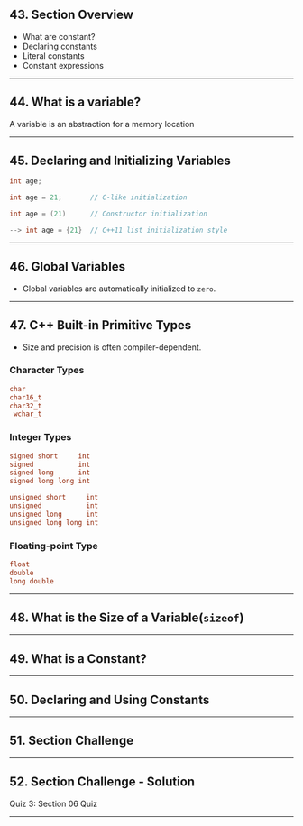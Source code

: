 ## 43. Section Overview

* What are constant?
* Declaring constants
* Literal constants
* Constant expressions

***

## 44. What is a variable?

A variable is an abstraction for a memory location

***

## 45. Declaring and Initializing Variables

```c++
int age;

int age = 21;       // C-like initialization

int age = (21)      // Constructor initialization

--> int age = {21}  // C++11 list initialization style
```

***

## 46. Global Variables

* Global variables are automatically initialized to `zero`.

***

## 47. C++ Built-in Primitive Types

* Size and precision is often compiler-dependent.

### Character Types
```c++
char
char16_t
char32_t
 wchar_t
```

### Integer Types
```c++
signed short     int
signed           int
signed long      int
signed long long int

unsigned short     int
unsigned           int
unsigned long      int
unsigned long long int
```

### Floating-point Type
```c++
float
double
long double
```
***

## 48. What is the Size of a Variable(`sizeof`)

***

## 49. What is a Constant?

***

## 50. Declaring and Using Constants

***

## 51. Section Challenge

***

## 52. Section Challenge - Solution

Quiz 3: Section 06 Quiz

***

















